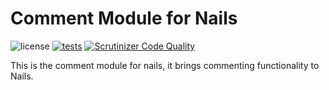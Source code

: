 # Comment Module for Nails

![license](https://img.shields.io/badge/license-MIT-green.svg)
[![tests](https://github.com/nails/module-comment/actions/workflows/build_and_test.yml/badge.svg)](https://github.com/nails/module-comment/actions)
[![Scrutinizer Code Quality](https://scrutinizer-ci.com/g/nails/module-comment/badges/quality-score.png)](https://scrutinizer-ci.com/g/nails/module-comment)

This is the comment module for nails, it brings commenting functionality to Nails.
